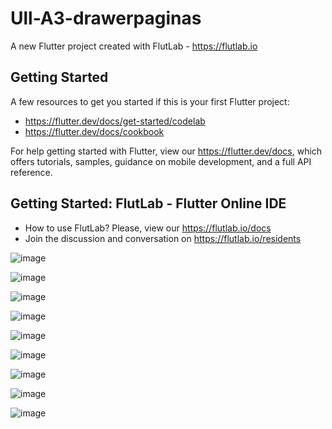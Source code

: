 # Ull-A3-drawerpaginas

A new Flutter project created with FlutLab - https://flutlab.io

## Getting Started

A few resources to get you started if this is your first Flutter project:

- https://flutter.dev/docs/get-started/codelab
- https://flutter.dev/docs/cookbook

For help getting started with Flutter, view our
https://flutter.dev/docs, which offers tutorials,
samples, guidance on mobile development, and a full API reference.

## Getting Started: FlutLab - Flutter Online IDE

- How to use FlutLab? Please, view our https://flutlab.io/docs
- Join the discussion and conversation on https://flutlab.io/residents

![image](https://github.com/Rodriguezb128/Ull-A3-drawerpaginas/assets/143763162/ca4445d6-d26f-4849-8b95-5432b204cc7f)

![image](https://github.com/Rodriguezb128/Ull-A3-drawerpaginas/assets/143763162/a5c7b46b-2685-43fa-aa14-d94a01993d15)

![image](https://github.com/Rodriguezb128/Ull-A3-drawerpaginas/assets/143763162/8b2af923-b735-4563-b7da-8fa7fef5ad02)

![image](https://github.com/Rodriguezb128/Ull-A3-drawerpaginas/assets/143763162/4ccb3410-384c-46d9-8dbb-1627eb18dd13)

![image](https://github.com/Rodriguezb128/Ull-A3-drawerpaginas/assets/143763162/727695fc-6802-4546-9e38-2e0b1fdebc2a)

![image](https://github.com/Rodriguezb128/Ull-A3-drawerpaginas/assets/143763162/50ffd5e1-36df-4025-a672-be6d4330a4e9)

![image](https://github.com/Rodriguezb128/Ull-A3-drawerpaginas/assets/143763162/8004aeac-d6e6-423e-ab1f-084df44c9769)

![image](https://github.com/Rodriguezb128/Ull-A3-drawerpaginas/assets/143763162/57896b05-cda1-4325-a582-c84ceaa769f5)

![image](https://github.com/Rodriguezb128/Ull-A3-drawerpaginas/assets/143763162/dca9d8ff-a151-4801-87c0-8366f82b3e60)
